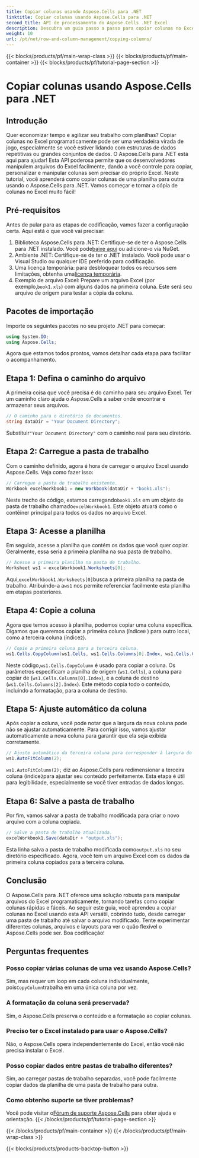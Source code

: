 ```yaml
---
title: Copiar colunas usando Aspose.Cells para .NET
linktitle: Copiar colunas usando Aspose.Cells para .NET
second_title: API de processamento do Aspose.Cells .NET Excel
description: Descubra um guia passo a passo para copiar colunas no Excel usando Aspose.Cells para .NET. Simplifique suas tarefas de dados com instruções claras.
weight: 10
url: /pt/net/row-and-column-management/copying-columns/
---
```


{{< blocks/products/pf/main-wrap-class >}}
{{< blocks/products/pf/main-container >}}
{{< blocks/products/pf/tutorial-page-section >}}

# Copiar colunas usando Aspose.Cells para .NET

## Introdução
Quer economizar tempo e agilizar seu trabalho com planilhas? Copiar colunas no Excel programaticamente pode ser uma verdadeira virada de jogo, especialmente se você estiver lidando com estruturas de dados repetitivas ou grandes conjuntos de dados. O Aspose.Cells para .NET está aqui para ajudar! Esta API poderosa permite que os desenvolvedores manipulem arquivos do Excel facilmente, dando a você controle para copiar, personalizar e manipular colunas sem precisar do próprio Excel. Neste tutorial, você aprenderá como copiar colunas de uma planilha para outra usando o Aspose.Cells para .NET. 
Vamos começar e tornar a cópia de colunas no Excel muito fácil!
## Pré-requisitos
Antes de pular para as etapas de codificação, vamos fazer a configuração certa. Aqui está o que você vai precisar:
1.  Biblioteca Aspose.Cells para .NET: Certifique-se de ter o Aspose.Cells para .NET instalado. Você pode[baixe aqui](https://releases.aspose.com/cells/net/) ou adicione-o via NuGet.
2. Ambiente .NET: Certifique-se de ter o .NET instalado. Você pode usar o Visual Studio ou qualquer IDE preferido para codificação.
3.  Uma licença temporária: para desbloquear todos os recursos sem limitações, obtenha uma[licença temporária](https://purchase.aspose.com/temporary-license/).
4. Exemplo de arquivo Excel: Prepare um arquivo Excel (por exemplo,`book1.xls`) com alguns dados na primeira coluna. Este será seu arquivo de origem para testar a cópia da coluna.
## Pacotes de importação
Importe os seguintes pacotes no seu projeto .NET para começar:
```csharp
using System.IO;
using Aspose.Cells;
```
Agora que estamos todos prontos, vamos detalhar cada etapa para facilitar o acompanhamento.
## Etapa 1: Defina o caminho do arquivo
A primeira coisa que você precisa é do caminho para seu arquivo Excel. Ter um caminho claro ajuda o Aspose.Cells a saber onde encontrar e armazenar seus arquivos.
```csharp
// O caminho para o diretório de documentos.
string dataDir = "Your Document Directory";
```
 Substituir`"Your Document Directory"` com o caminho real para seu diretório.
## Etapa 2: Carregue a pasta de trabalho
Com o caminho definido, agora é hora de carregar o arquivo Excel usando Aspose.Cells. Veja como fazer isso:
```csharp
// Carregue a pasta de trabalho existente.
Workbook excelWorkbook1 = new Workbook(dataDir + "book1.xls");
```
 Neste trecho de código, estamos carregando`book1.xls` em um objeto de pasta de trabalho chamado`excelWorkbook1`. Este objeto atuará como o contêiner principal para todos os dados no arquivo Excel.
## Etapa 3: Acesse a planilha
Em seguida, acesse a planilha que contém os dados que você quer copiar. Geralmente, essa seria a primeira planilha na sua pasta de trabalho.
```csharp
// Acesse a primeira planilha na pasta de trabalho.
Worksheet ws1 = excelWorkbook1.Worksheets[0];
```
 Aqui,`excelWorkbook1.Worksheets[0]`busca a primeira planilha na pasta de trabalho. Atribuindo-a a`ws1` nos permite referenciar facilmente esta planilha em etapas posteriores.
## Etapa 4: Copie a coluna
 Agora que temos acesso à planilha, podemos copiar uma coluna específica. Digamos que queremos copiar a primeira coluna (índice`0` ) para outro local, como a terceira coluna (índice`2`).
```csharp
// Copie a primeira coluna para a terceira coluna.
ws1.Cells.CopyColumn(ws1.Cells, ws1.Cells.Columns[0].Index, ws1.Cells.Columns[2].Index);
```
 Neste código,`ws1.Cells.CopyColumn` é usado para copiar a coluna. Os parâmetros especificam a planilha de origem (`ws1.Cells`), a coluna para copiar de (`ws1.Cells.Columns[0].Index`), e a coluna de destino (`ws1.Cells.Columns[2].Index`). Este método copia todo o conteúdo, incluindo a formatação, para a coluna de destino.
## Etapa 5: Ajuste automático da coluna
Após copiar a coluna, você pode notar que a largura da nova coluna pode não se ajustar automaticamente. Para corrigir isso, vamos ajustar automaticamente a nova coluna para garantir que ela seja exibida corretamente.
```csharp
// Ajuste automático da terceira coluna para corresponder à largura do conteúdo.
ws1.AutoFitColumn(2);
```
`ws1.AutoFitColumn(2);` diz ao Aspose.Cells para redimensionar a terceira coluna (índice`2`para ajustar seu conteúdo perfeitamente. Esta etapa é útil para legibilidade, especialmente se você tiver entradas de dados longas.
## Etapa 6: Salve a pasta de trabalho
Por fim, vamos salvar a pasta de trabalho modificada para criar o novo arquivo com a coluna copiada. 
```csharp
// Salve a pasta de trabalho atualizada.
excelWorkbook1.Save(dataDir + "output.xls");
```
 Esta linha salva a pasta de trabalho modificada como`output.xls` no seu diretório especificado. Agora, você tem um arquivo Excel com os dados da primeira coluna copiados para a terceira coluna.
## Conclusão
O Aspose.Cells para .NET oferece uma solução robusta para manipular arquivos do Excel programaticamente, tornando tarefas como copiar colunas rápidas e fáceis. Ao seguir este guia, você aprendeu a copiar colunas no Excel usando esta API versátil, cobrindo tudo, desde carregar uma pasta de trabalho até salvar o arquivo modificado. Tente experimentar diferentes colunas, arquivos e layouts para ver o quão flexível o Aspose.Cells pode ser. Boa codificação!
## Perguntas frequentes
### Posso copiar várias colunas de uma vez usando Aspose.Cells?  
 Sim, mas requer um loop em cada coluna individualmente, pois`CopyColumn`trabalha em uma única coluna por vez. 
### A formatação da coluna será preservada?  
Sim, o Aspose.Cells preserva o conteúdo e a formatação ao copiar colunas.
### Preciso ter o Excel instalado para usar o Aspose.Cells?  
Não, o Aspose.Cells opera independentemente do Excel, então você não precisa instalar o Excel.
### Posso copiar dados entre pastas de trabalho diferentes?  
Sim, ao carregar pastas de trabalho separadas, você pode facilmente copiar dados da planilha de uma pasta de trabalho para outra.
### Como obtenho suporte se tiver problemas?  
 Você pode visitar o[Fórum de suporte Aspose.Cells](https://forum.aspose.com/c/cells/9) para obter ajuda e orientação.
{{< /blocks/products/pf/tutorial-page-section >}}

{{< /blocks/products/pf/main-container >}}
{{< /blocks/products/pf/main-wrap-class >}}

{{< blocks/products/products-backtop-button >}}
